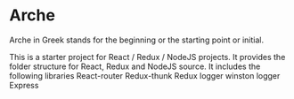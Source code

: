 # Arche
Arche in Greek stands for the beginning or the starting point or initial.

This is a starter project for React / Redux / NodeJS projects. It provides the folder structure for React, Redux and NodeJS source.
It includes the following libraries
React-router
Redux-thunk
Redux logger
winston logger
Express
